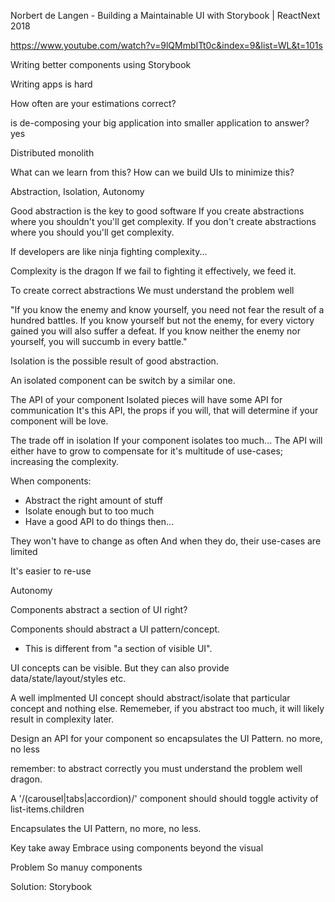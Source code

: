 
Norbert de Langen - Building a Maintainable UI with Storybook | ReactNext 2018

https://www.youtube.com/watch?v=9lQMmbITt0c&index=9&list=WL&t=101s

Writing better components using
Storybook

Writing apps is hard

How often are your estimations correct?

is de-composing your big application into smaller application to answer?
yes

Distributed monolith

What can we learn from this?
How can we build UIs to minimize this?

Abstraction, Isolation, Autonomy

Good abstraction is the key to good software
If you create abstractions where you shouldn't you'll get complexity.
If you don't create abstractions where you should you'll get complexity.

If developers are like ninja fighting complexity...

Complexity is the dragon
If we fail to fighting it effectively, we feed it.

To create correct abstractions
We must understand the problem well

"If you know the enemy and know yourself, you need not fear the result of a hundred battles. 
If you know yourself but not the enemy, for every victory gained you will also suffer a defeat.
If you know neither the enemy nor yourself, you will succumb in every battle."

Isolation is the possible result of good abstraction.

An isolated component can be switch by a similar one.

The API of your component
Isolated pieces will have some API for communication
It's this API, the props if you will, that will determine if your component will be love.

The trade off in isolation
If your component isolates too much...
The API will either have to grow to compensate for it's multitude of use-cases; increasing the complexity.


When components:
- Abstract the right amount of stuff
- Isolate enough but to too much
- Have a good API to do things
then...

They won't have to change as often
And when they do, their use-cases are limited

It's easier to re-use

Autonomy

Components abstract a section of UI
right?

Components should abstract a UI pattern/concept.
- This is different from "a section of visible UI".

UI concepts can be visible.
But they can also provide data/state/layout/styles etc.

A well implmented UI concept should abstract/isolate that particular concept and nothing else.
Rememeber, if you abstract too much, it will likely result in complexity later.

Design an API for your component so encapsulates the UI Pattern.
no more, no less

remember:
to abstract correctly you must understand the problem well dragon.

A '/(carousel|tabs|accordion)/' component should should toggle activity of list-items.children

Encapsulates the UI Pattern, no more, no less.

Key take away
Embrace using components beyond the visual

Problem
So manuy components

Solution:
Storybook
